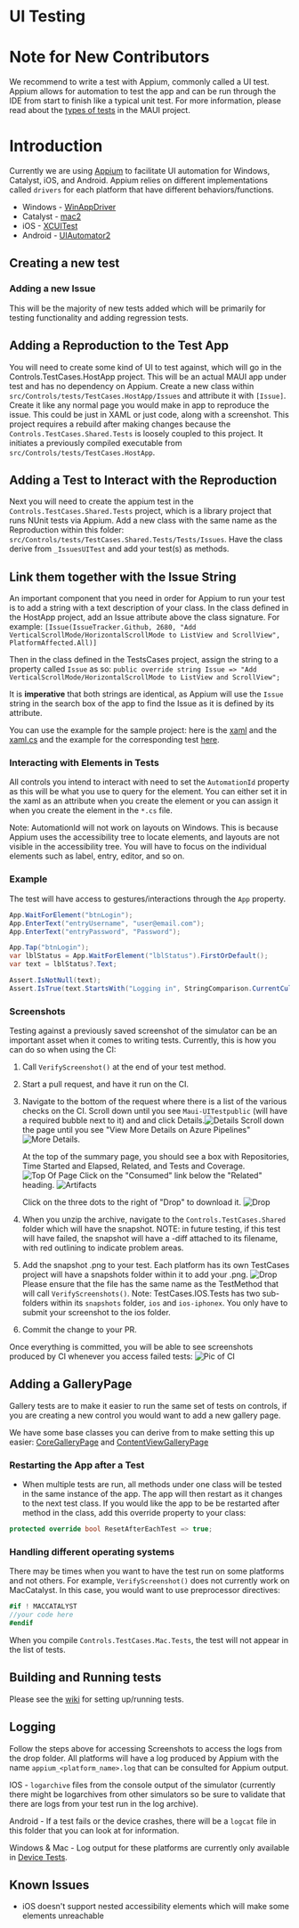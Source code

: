 UI Testing
===

# Note for New Contributors

We recommend to write a test with Appium, commonly called a UI test. Appium allows for automation to test the app and can be run through the IDE from start to finish like a typical unit test.  For more information, please read about the [types of tests](https://github.com/mattleibow/DeviceRunners/wiki/Types-of-Tests) in the MAUI project.

# Introduction

Currently we are using [Appium](https://appium.io/docs/en/2.0/) to facilitate UI automation for Windows, Catalyst, iOS, and Android.
Appium relies on different implementations called `drivers` for each platform that have different behaviors/functions.
* Windows   - [WinAppDriver](https://github.com/appium/appium-windows-driver)
* Catalyst  - [mac2](https://github.com/appium/appium-mac2-driver)
* iOS       - [XCUITest](https://github.com/appium/appium-xcuitest-driver)
* Android   - [UIAutomator2](https://github.com/appium/appium-uiautomator2-driver)


## Creating a new test

### Adding a new Issue

This will be the majority of new tests added which will be primarily for testing functionality and adding regression tests.

## Adding a Reproduction to the Test App

You will need to create some kind of UI to test against, which will go in the Controls.TestCases.HostApp project. This will be an actual MAUI app under test and has no dependency on Appium. Create a new class within `src/Controls/tests/TestCases.HostApp/Issues` and attribute it with `[Issue]`. Create it like any normal page you would make in app to reproduce the issue. This could be just in XAML or just code, along with a screenshot.
This project requires a rebuild after making changes because the `Controls.TestCases.Shared.Tests` is loosely coupled to this project. It initiates a previously compiled executable from `src/Controls/tests/TestCases.HostApp`.

## Adding a Test to Interact with the Reproduction

Next you will need to create the appium test in the `Controls.TestCases.Shared.Tests` project, which is a library project that runs NUnit tests via Appium. Add a new class with the same name as the Reproduction within this folder: `src/Controls/tests/TestCases.Shared.Tests/Tests/Issues`. Have the class derive from `_IssuesUITest` and add your test(s) as methods.

## Link them together with the Issue String

An important component that you need in order for Appium to run your test is to add a string with a text description of your class. In the class defined in the HostApp project, add an Issue attribute above the class signature. For example:
`[Issue(IssueTracker.Github, 2680, "Add VerticalScrollMode/HorizontalScrollMode to ListView and ScrollView", PlatformAffected.All)]`

Then in the class defined in the TestsCases project, assign the string to a property called `Issue` as so:
`public override string Issue => "Add VerticalScrollMode/HorizontalScrollMode to ListView and ScrollView";`

It is <b>imperative</b> that both strings are identical, as Appium will use the `Issue` string in the search box of the app to find the Issue as it is defined by its attribute.

You can use the example for the sample project: here is the  [xaml](https://github.com/dotnet/maui/pull/24165/files#diff-6bbe6730a6964c64dc513d2b6f9fa207f65518dec40077c3d217394fcb7f09fbR36) and the [xaml.cs](https://github.com/dotnet/maui/blob/443afb7d07cdd42e9b0091b17d00f76d92b3c3b7/src/Controls/tests/TestCases.HostApp/Issues/Issue11969.xaml.cs) and the example for the corresponding test [here](https://github.com/dotnet/maui/blob/443afb7d07cdd42e9b0091b17d00f76d92b3c3b7/src/Controls/tests/TestCases.Shared.Tests/Tests/Issues/Issue11969.cs).

### Interacting with Elements in Tests

 All controls you intend to interact with need to set the `AutomationId` property as this will be what you use to query for the element. You can either set it in the xaml as an attribute when you create the element or you can assign it when you create the element in the `*.cs` file.

Note: AutomationId will not work on layouts on Windows. This is because Appium uses the accessibility tree to locate elements, and layouts are not visible in the accessibility tree. You will have to focus on the individual elements such as label, entry, editor, and so on.

### Example

The test will have access to gestures/interactions through the `App` property.
```csharp
App.WaitForElement("btnLogin");
App.EnterText("entryUsername", "user@email.com");
App.EnterText("entryPassword", "Password");

App.Tap("btnLogin");
var lblStatus = App.WaitForElement("lblStatus").FirstOrDefault();
var text = lblStatus?.Text;

Assert.IsNotNull(text);
Assert.IsTrue(text.StartsWith("Logging in", StringComparison.CurrentCulture));
```

### Screenshots

Testing against a previously saved screenshot of the simulator can be an important asset when it comes to writing tests. Currently, this is how you can do so when using the CI:
1. Call `VerifyScreenshot()` at the end of your test method.
2) Start a pull request, and have it run on the CI.
3) Navigate to the bottom of the request where there is a list of the various checks on the CI. Scroll down until you see `Maui-UITestpublic` (will have a required bubble next to it) and and click Details.![Details](../assets/VerifyScreenshotsPart1.png)
 Scroll down the page until you see "View More Details on Azure Pipelines" ![More Details](../assets/VerifyScreenshotsPart2.png).
 
    At the top of the summary page, you should see a box with Repositories, Time Started and Elapsed, Related, and Tests and Coverage.![Top Of Page](../assets/VerifyScreenshotsPart3.png) Click on the "Consumed" link below the "Related" heading. ![Artifacts](../assets/VerifyScreenshotsPart4.png) 
 
    Click on the three dots to the right of "Drop" to download it. ![Drop](../assets/VerifyScreenshotsPart5.png)
4) When you unzip the archive, navigate to the `Controls.TestCases.Shared` folder which will have the snapshot. NOTE: in future testing, if this test will have failed, the snapshot will have a -diff attached to its filename, with red outlining to indicate problem areas.
5) Add the snapshot .png to your test. Each platform has its own TestCases project will have a snapshots folder within it to add your .png. ![Drop](../assets/VerifyScreenshotsPart5.png) Please ensure that the file has the same name as the TestMethod that will call `VerifyScreenshots()`. Note: TestCases.IOS.Tests has two sub-folders within its `snapshots` folder, `ios` and `ios-iphonex`. You only have to submit your screenshot to the ios folder.
6) Commit the change to your PR.

Once everything is committed, you will be able to see screenshots produced by CI whenever you access failed tests:
![Pic of CI](../assets/FailedTestScreenshot.png)

## Adding a GalleryPage

Gallery tests are to make it easier to run the same set of tests on controls, if you are creating a new control you would want to add a new gallery page.

We have some base classes you can derive from to make setting this up easier: [CoreGalleryPage](https://github.com/dotnet/maui/blob/main/src/Controls/tests/TestCases.HostApp/CoreViews/CoreGalleryPage.cs) and [ContentViewGalleryPage](https://github.com/dotnet/maui/blob/main/src/Controls/tests/TestCases.HostApp/Elements/ContentViewGalleryPage.cs)

### Restarting the App after a Test

- When multiple tests are run, all methods under one class will be tested in the same instance of the app. The app will then restart as it changes to the next test class. If you would like the app to be be restarted after method in the class, add this override property to your class:
```csharp
protected override bool ResetAfterEachTest => true;
```

### Handling different operating systems

There may be times when you want to have the test run on some platforms and not others. For example, `VerifyScreenshot()` does not currently work on MacCatalyst. In this case, you would want to use preprocessor directives:

```csharp
#if ! MACCATALYST
//your code here
#endif
```

When you compile `Controls.TestCases.Mac.Tests`, the test will not appear in the list of tests. 

## Building and Running tests
Please see the [wiki](https://github.com/dotnet/maui/wiki/UITests) for setting up/running tests.

## Logging

Follow the steps above for accessing Screenshots to access the logs from the drop folder. All platforms will have a log produced by Appium with the name `appium_<platform_name>.log` that can be consulted for Appium output.

IOS - `logarchive` files from the console output of the simulator (currently there might be logarchives from other simulators so be sure to validate that there are logs from your test run in the log archive).
 
Android - If a test fails or the device crashes, there will be a `logcat` file in this folder that you can look at for information.

Windows & Mac - Log output for these platforms are currently only available in [Device Tests](https://github.com/dotnet/maui/wiki/DeviceTests).

## Known Issues
- iOS doesn't support nested accessibility elements which will make some elements unreachable
